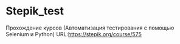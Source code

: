 # Stepik_test
Прохождение курсов (Автоматизация тестирования с помощью Selenium и Python)
URL:https://stepik.org/course/575
